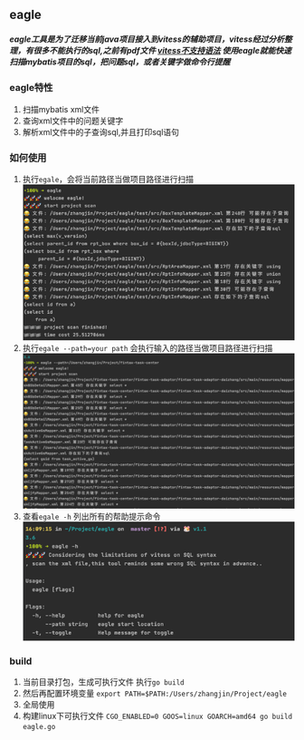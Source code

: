 ## eagle

##### eagle工具是为了迁移当前java项目接入到vitess的辅助项目，vitess经过分析整理，有很多不能执行的sql,之前有pdf文件 [vitess不支持语法](http://gitlab.yzf.net/PaaS-public/PaaS-Board/PaaS/Vitess/blob/master/vitess_sql%E4%B8%8D%E6%94%AF%E6%8C%81%E6%80%BB%E7%BB%93.pdf) 使用eagle就能快速扫描mybatis项目的sql，把问题sql，或者关键字做命令行提醒

### eagle特性

1. 扫描mybatis xml文件
2. 查询xml文件中的问题关键字
3. 解析xml文件中的子查询sql,并且打印sql语句
### 如何使用
1. 执行`egale`，会将当前路径当做项目路径进行扫描
![image](img/WX20200630-160924.png)
2. 执行`egale --path=your path` 会执行输入的路径当做项目路径进行扫描
![image](img/WX20200630-161706.png)
3. 查看`egale -h` 列出所有的帮助提示命令
![image](img/WX20200630-161524.png)

### build 

1. 当前目录打包，生成可执行文件 执行`go build`
2. 然后再配置环境变量
`export PATH=$PATH:/Users/zhangjin/Project/eagle`
3. 全局使用
4. 构建linux下可执行文件
 `CGO_ENABLED=0 GOOS=linux GOARCH=amd64 go build eagle.go`